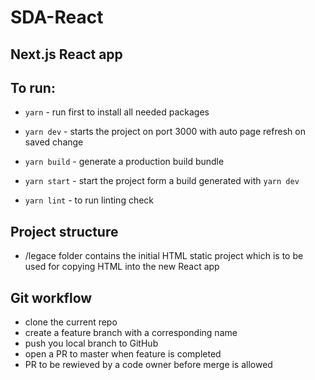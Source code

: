 # SDA-React
## Next.js React app

## To run:
- `yarn` - run first to install all needed packages

- `yarn dev` - starts the project on port 3000 with auto page refresh on saved change
- `yarn build` - generate a production build bundle
- `yarn start` - start the project form a build generated with `yarn dev`

- `yarn lint` - to run linting check

## Project structure
- /legace folder contains the initial HTML static project which is to be used for copying HTML into the new React app

## Git workflow 
- clone the current repo
- create a feature branch with a corresponding name
- push you local branch to GitHub
- open a PR to master when feature is completed
- PR to be rewieved by a code owner before merge is allowed

